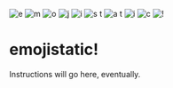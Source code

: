 ---
---

![e](images/24/1f4e7.png)
![m](images/24/24c2.png)
![o](images/24/1f60f.png)
![j](images/24/1f3b7.png)
![i](images/24/2139.png)
![s](images/24/1f4b0.png)
t
![a](images/24/1f170.png)
t
![i](images/24/1f4cd.png)
![c](images/24/00a9.png)
![!](images/24/2757.png)

emojistatic!
============

Instructions will go here, eventually.
